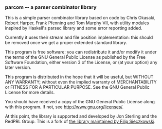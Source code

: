 ### parcom -- a parser combinator library

This is a simple parser combinator library based on code by Chris
Okasaki, Robert Harper, Frank Pfenning and Tom Murphy VII, with
utility modules inspired by Haskell's parsec library and some error
reporting added.

Currently it uses their stream and file position implementation: this
should be removed once we get a proper extended standard library.

This program is free software: you can redistribute it and/or modify
it under the terms of the GNU General Public License as published by
the Free Software Foundation, either version 3 of the License, or
(at your option) any later version.

This program is distributed in the hope that it will be useful,
but WITHOUT ANY WARRANTY; without even the implied warranty of
MERCHANTABILITY or FITNESS FOR A PARTICULAR PURPOSE. See the
GNU General Public License for more details.

You should have received a copy of the GNU General Public License
along with this program. If not, see http://www.gnu.org/licenses/.

At this point, the library is supported and developed by Jon Sterling and the
RedPRL Group. This is a fork of [the library maintained by Filip
Sieczkowski](https://github.com/standardml/parcom).
